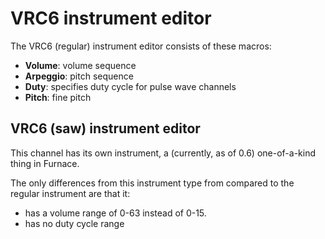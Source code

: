 # VRC6 instrument editor

The VRC6 (regular) instrument editor consists of these macros:

- **Volume**: volume sequence
- **Arpeggio**: pitch sequence
- **Duty**: specifies duty cycle for pulse wave channels
- **Pitch**: fine pitch

## VRC6 (saw) instrument editor

This channel has its own instrument, a (currently, as of 0.6) one-of-a-kind thing in Furnace.

The only differences from this instrument type from compared to the regular instrument are that it:
 - has a volume range of 0-63 instead of 0-15.
 - has no duty cycle range

